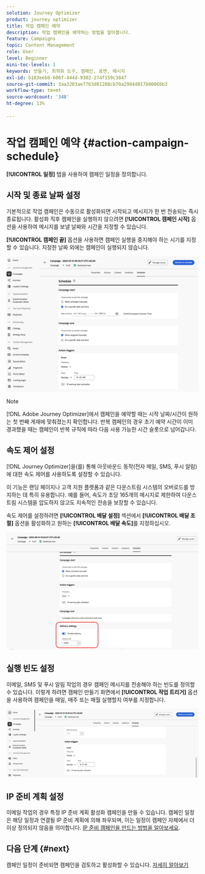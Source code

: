 ```yaml
---
solution: Journey Optimizer
product: journey optimizer
title: 작업 캠페인 예약
description: 작업 캠페인을 예약하는 방법을 알아봅니다.
feature: Campaigns
topic: Content Management
role: User
level: Beginner
mini-toc-levels: 1
keywords: 만들기, 최적화 도구, 캠페인, 표면, 메시지
exl-id: b183eeb8-606f-444d-9302-274f159c3847
source-git-commit: 3aa3203ae7763d81288cb70a2984d017b0006bb3
workflow-type: tm+mt
source-wordcount: '348'
ht-degree: 13%

---
```


# 작업 캠페인 예약 {#action-campaign-schedule}

**[!UICONTROL 일정]** 탭을 사용하여 캠페인 일정을 정의합니다.

## 시작 및 종료 날짜 설정

기본적으로 작업 캠페인은 수동으로 활성화되면 시작되고 메시지가 한 번 전송되는 즉시 종료됩니다. 활성화 직후 캠페인을 실행하지 않으려면 **[!UICONTROL 캠페인 시작]** 옵션을 사용하여 메시지를 보낼 날짜와 시간을 지정할 수 있습니다.

**[!UICONTROL 캠페인 끝]** 옵션을 사용하면 캠페인 실행을 중지해야 하는 시기를 지정할 수 있습니다. 지정한 날짜 외에는 캠페인이 실행되지 않습니다.

![](assets/create-campaign-schedule.png)

>[!NOTE]
>
>[!DNL Adobe Journey Optimizer]에서 캠페인을 예약할 때는 시작 날짜/시간이 원하는 첫 번째 게재에 맞춰졌는지 확인합니다. 반복 캠페인의 경우 초기 예약 시간이 이미 경과했을 때는 캠페인이 반복 규칙에 따라 다음 사용 가능한 시간 슬롯으로 넘어갑니다.

## 속도 제어 설정

[!DNL Journey Optimizer]을(를) 통해 아웃바운드 동작(전자 메일, SMS, 푸시 알림)에 대한 속도 제어를 사용하도록 설정할 수 있습니다.

이 기능은 랜딩 페이지나 고객 지원 플랫폼과 같은 다운스트림 시스템의 오버로드를 방지하는 데 특히 유용합니다. 예를 들어, 속도가 초당 165개의 메시지로 제한하여 다운스트림 시스템을 압도하지 않고도 지속적인 전송을 보장할 수 있습니다.

속도 제어를 설정하려면 **[!UICONTROL 배달 설정]** 섹션에서 **[!UICONTROL 배달 조절]** 옵션을 활성화하고 원하는 **[!UICONTROL 배달 속도]**&#x200B;를 지정하십시오.

![](assets/throttling-rate-control.png)

## 실행 빈도 설정

이메일, SMS 및 푸시 알림 작업의 경우 캠페인 메시지를 전송해야 하는 빈도를 정의할 수 있습니다. 이렇게 하려면 캠페인 만들기 화면에서 **[!UICONTROL 작업 트리거]** 옵션을 사용하여 캠페인을 매일, 매주 또는 매월 실행할지 여부를 지정합니다.

![](assets/action-triggers.png)

## IP 준비 계획 설정

이메일 작업의 경우 특정 IP 준비 계획 활성화 캠페인을 만들 수 있습니다. 캠페인 일정은 해당 일정과 연결될 IP 준비 계획에 의해 좌우되며, 이는 일정이 캠페인 자체에서 더 이상 정의되지 않음을 의미합니다. [IP 준비 캠페인을 만드는 방법을 알아보세요](../configuration/ip-warmup-campaign.md).

## 다음 단계 {#next}

캠페인 일정이 준비되면 캠페인을 검토하고 활성화할 수 있습니다. [자세히 알아보기](review-activate-campaign.md)
